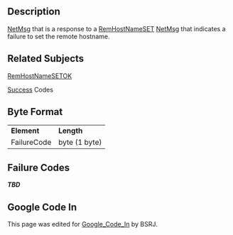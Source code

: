 ## Description

[NetMsg](IBME_GeometryService#NetMsg_Class.md) that is a
response to a [RemHostNameSET](RemHostNameSET.md)
[NetMsg](IBME_GeometryService#NetMsg_Class.md) that indicates a
failure to set the remote hostname.

## Related Subjects

[RemHostNameSETOK](RemHostNameSETOK.md)

[Success](Success.md) Codes

## Byte Format

|             |               |
|-------------|---------------|
| **Element** | **Length**    |
| FailureCode | byte (1 byte) |

## Failure Codes

***TBD***

## Google Code In

This page was edited for [Google_Code_In](Google_Code_In.md)
by BSRJ.
